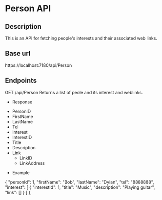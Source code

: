 # Person API
## Description
This is an API for fetching people's interests and their associated web links.

## Base url
https://localhost:7180/api/Person

## Endpoints
GET /api/Person
Returns a list of peole and its interest and weblinks.

* Response
 - PersonID
 - FirstName
 - LastName
 - Tel
 - Interest
  - InterestID
  - Title
  - Description
  - Link
    - LinkID
    - LinkAddress
    
* Example

{
    "personId": 1,
    "firstName": "Bob",
    "lastName": "Dylan",
    "tel": "8888888",
    "interest": [
     {
        "interestId": 1,
        "title": "Music",
        "description": "Playing guitar",
        "link": []
      }
    ]
  },
